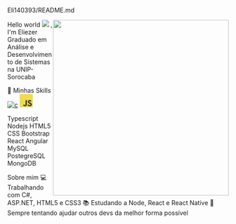 Eli140393/README.md


 <img align="right" width="400" height="400" src="">


 Hello world <img src=https://github.com/TheDudeThatCode/TheDudeThatCode/blob/master/Assets/Earth.gif width="30"> , I'm Eliezer 
Graduado em Análise e Desenvolvimento de Sistemas  na UNIP- Sorocaba 

🚀 Minhas Skills
	<a target="_blank" rel="noopener noreferrer" href="https://camo.githubusercontent.com/d3906162b383f428da6952e9da7cf1467cd4ffda1d90283c83b559272ec977dc/68747470733a2f2f63646e2e69636f6e73636f75742e636f6d2f69636f6e2f667265652f706e672d3531322f632d70726f6772616d6d696e672d3536393536342e706e67"><img height="32" src="https://camo.githubusercontent.com/d3906162b383f428da6952e9da7cf1467cd4ffda1d90283c83b559272ec977dc/68747470733a2f2f63646e2e69636f6e73636f75742e636f6d2f69636f6e2f667265652f706e672d3531322f632d70726f6772616d6d696e672d3536393536342e706e67" alt="c" data-canonical-src="https://cdn.iconscout.com/icon/free/png-512/c-programming-569564.png" style="max-width:100%;"></a>
 <img src=https://raw.githubusercontent.com/github/explore/80688e429a7d4ef2fca1e82350fe8e3517d3494d/topics/javascript/javascript.png width="30"> 

 Typescript Nodejs HTML5 CSS Bootstrap React Angular MySQL PostegreSQL MongoDB

Sobre mim
💻 Trabalhando com C#, ASP.NET, HTML5 e CSS3
📚 Estudando a Node, React e React Native
💜 Sempre tentando ajudar outros devs da melhor forma possível


